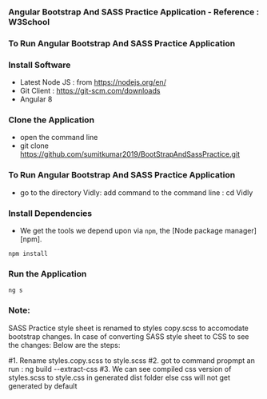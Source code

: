 ### Angular Bootstrap And SASS Practice Application - Reference : W3School

### To Run Angular Bootstrap And SASS Practice Application

### Install Software

- Latest Node JS : from https://nodejs.org/en/
- Git Client : https://git-scm.com/downloads
- Angular 8
### Clone the Application

- open the command line
- git clone https://github.com/sumitkumar2019/BootStrapAndSassPractice.git

### To Run Angular Bootstrap And SASS Practice Application

- go to the directory Vidly: add command to the command line : cd Vidly

### Install Dependencies

- We get the tools we depend upon via `npm`, the [Node package manager][npm].

```
npm install

```

### Run the Application

```
ng s
```
### Note:
SASS Practice style sheet is renamed to styles copy.scss to accomodate bootstrap changes. In case of converting SASS style sheet to CSS to see the changes: Below are the steps:

#1. Rename styles.copy.scss to style.scss
#2. got to command propmpt an run : ng build --extract-css
#3. We can see compiled css version of styles.scss to style.css in generated dist folder else css will not get generated by default
